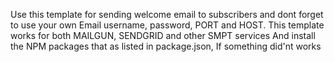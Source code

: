 Use this template for sending welcome email to subscribers and dont forget to use your own Email username, password, PORT and HOST.
This template works for both MAILGUN, SENDGRID and other SMPT services
And install the NPM packages that as listed in package.json, If something did'nt works
